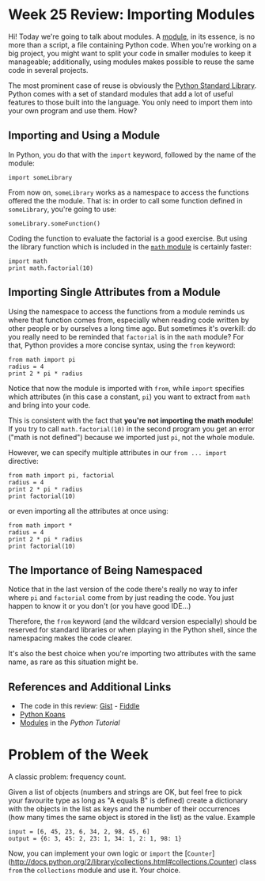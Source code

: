 Week 25 Review: Importing Modules
============

Hi!
Today we're going to talk about modules. A [module](http://docs.python.org/2/tutorial/modules.html), in its essence, is no more than a script, a file containing Python code. When you're working on a big project, you might want to split your code in smaller modules to keep it manageable; additionally, using modules makes possible to reuse the same code in several projects.

The most prominent case of reuse is obviously the [Python Standard Library](http://docs.python.org/2/library/). Python comes with a set of standard modules that add a lot of useful features to those built into the language. You only need to import them into your own program and use them. How?

Importing and Using a Module
------------------

In Python, you do that with the `import` keyword, followed by the name of the module:

    import someLibrary
    
From now on, `someLibrary` works as a namespace to access the functions offered the the module. That is: in order to call some function defined in `someLibrary`, you're going to use:
    
    someLibrary.someFunction()
    
Coding the function to evaluate the factorial is a good exercise. But using the library function which is included in the [`math` module](http://docs.python.org/2/library/math.html) is certainly faster:

    import math
    print math.factorial(10)

Importing Single Attributes from a Module
-----------------------------------------

Using the namespace to access the functions from a module reminds us where that function comes from, especially when reading code written by other people or by ourselves a long time ago. But sometimes it's overkill: do you really need to be reminded that `factorial` is in the `math` module? For that, Python provides a more concise syntax, using the `from` keyword:

    from math import pi
    radius = 4
    print 2 * pi * radius

Notice that now the module is imported with `from`, while `import` specifies which attributes (in this case a constant, `pi`) you want to extract from `math` and bring into your code.

This is consistent with the fact that **you're not importing the math module**! If you try to call `math.factorial(10)` in the second program you get an error ("math is not defined") because we imported just `pi`, not the whole module.

However, we can specify multiple attributes in our `from ... import` directive:

    from math import pi, factorial
    radius = 4
    print 2 * pi * radius
    print factorial(10)

or even importing all the attributes at once using:

    from math import *
    radius = 4
    print 2 * pi * radius
    print factorial(10)

The Importance of Being Namespaced
----------------------------------

Notice that in the last version of the code there's really no way to infer where `pi` and `factorial` come from by just reading the code. You just happen to know it or you don't (or you have good IDE...)

Therefore, the `from` keyword (and the wildcard version especially) should be reserved for standard libraries or when playing in the Python shell, since the namespacing makes the code clearer.

It's also the best choice when you're importing two attributes with the same name, as rare as this situation might be.

References and Additional Links
----------------

* The code in this review: [Gist](https://gist.github.com/nofatclips/5653733) - [Fiddle](http://pythonfiddle.com/review-week-modules/)
* [Python Koans](https://github.com/gregmalcolm/python_koans)
* [Modules](http://docs.python.org/2/tutorial/modules.html) in the *Python Tutorial*


Problem of the Week
===================

A classic problem: frequency count.

Given a list of objects (numbers and strings are OK, but feel free to pick your favourite type as long as "A equals B" is defined) create a dictionary with the objects in the list as keys and the number of their occurrences (how many times the same object is stored in the list) as the value. Example

    input = [6, 45, 23, 6, 34, 2, 98, 45, 6]
    output = {6: 3, 45: 2, 23: 1, 34: 1, 2: 1, 98: 1}
    
Now, you can implement your own logic or `import` the [`Counter`] (http://docs.python.org/2/library/collections.html#collections.Counter) class `from` the `collections` module and use it. Your choice.
